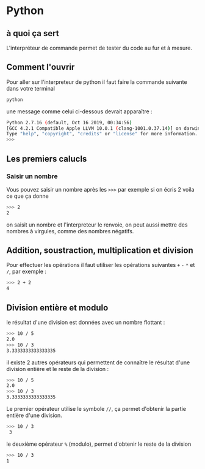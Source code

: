 # Python

## à quoi ça sert

L'interpréteur de commande permet de tester du code au fur et à mesure.

## Comment l'ouvrir

Pour aller sur l'interpreteur de python il faut faire la commande suivante dans votre terminal
```bash
python
```
une message comme celui ci-dessous devrait apparaître :
```bash
Python 2.7.16 (default, Oct 16 2019, 00:34:56) 
[GCC 4.2.1 Compatible Apple LLVM 10.0.1 (clang-1001.0.37.14)] on darwin
Type "help", "copyright", "credits" or "license" for more information.
>>>
```

## Les premiers calucls

### Saisir un nombre 

Vous pouvez saisir un nombre après les `>>>` par exemple si on écris 2 voila ce que ça donne
```bash
>>> 2
2
```

on saisit un nombre et l'interpreteur le renvoie, on peut aussi mettre des nombres à virgules, comme des nombres négatifs.

## Addition, soustraction, multiplication et division

Pour effectuer les opérations il faut utiliser les opérations suivantes `+` `-` `*` et `/`, par exemple :
```bash
>>> 2 + 2
4
```

## Division entière et modulo 

le résultat d'une division est données avec un nombre flottant :

```bash
>>> 10 / 5
2.0
>>> 10 / 3
3.3333333333333335
```

il existe 2 autres opérateurs qui permettent de connaître le résultat d'une division entière et le reste de la division : 
```bash
>>> 10 / 5
2.0
>>> 10 / 3
3.3333333333333335
```

Le premier opérateur utilise le symbole `//`, ça permet d'obtenir la partie entière d'une division.
```bash
>>> 10 / 3
 3
```

le deuxième opérateur `%` (modulo), permet d'obtenir le reste de la division
```bash
>>> 10 / 3
1
```